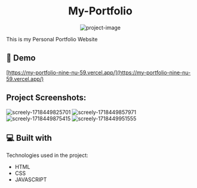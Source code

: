 <h1 align="center" id="title">My-Portfolio</h1>

<p align="center"><img src="https://socialify.git.ci/UmeshSingh2000/My-Portfolio/image?font=Inter&amp;language=1&amp;name=1&amp;owner=1&amp;pattern=Plus&amp;theme=Dark" alt="project-image"></p>

<p id="description">This is my Personal Portfolio Website</p>

<h2>🚀 Demo</h2>

[https://my-portfolio-nine-nu-59.vercel.app/](https://my-portfolio-nine-nu-59.vercel.app/)

<h2>Project Screenshots:</h2>

![screely-1718449825701](https://github.com/UmeshSingh2000/My-Portfolio/assets/164480488/77caf48b-fa86-4a67-8f79-904da7917c0e)
![screely-1718449857971](https://github.com/UmeshSingh2000/My-Portfolio/assets/164480488/eb66d7ad-79e5-4ae0-8e8c-649609fc4ee8)
![screely-1718449875415](https://github.com/UmeshSingh2000/My-Portfolio/assets/164480488/099e9085-69ae-47d8-a64b-e9a7a647309a)
![screely-1718449951555](https://github.com/UmeshSingh2000/My-Portfolio/assets/164480488/130f1e5a-21ae-44e2-b5a4-cde516438794)


  
  


  
  
<h2>💻 Built with</h2>

Technologies used in the project:

*   HTML
*   CSS
*   JAVASCRIPT
